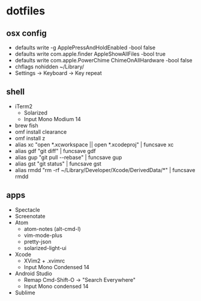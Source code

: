# dotfiles

## osx config
- defaults write -g ApplePressAndHoldEnabled -bool false
- defaults write com.apple.finder AppleShowAllFiles -bool true
- defaults write com.apple.PowerChime ChimeOnAllHardware -bool false
- chflags nohidden ~/Library/
- Settings -> Keyboard -> Key repeat

## shell
- iTerm2
  - Solarized
  - Input Mono Modium 14
- brew fish 
- omf install clearance
- omf install z
- alias xc "open *.xcworkspace || open *.xcodeproj" | funcsave xc
- alias gdf "git diff" | funcsave gdf
- alias gup "git pull --rebase" | funcsave gup
- alias gst "git status" | funcsave gst
- alias rmdd "rm -rf ~/Library/Developer/Xcode/DerivedData/*" | funcsave rmdd

## apps
- Spectacle
- Screenotate
- Atom
  - atom-notes (alt-cmd-l)
  - vim-mode-plus
  - pretty-json
  - solarized-light-ui
- Xcode
  - XVim2 + .xvimrc
  - Input Mono Condensed 14
- Android Studio
  - Remap Cmd-Shift-O -> "Search Everywhere"
  - Input Mono condensed 14
- Sublime
